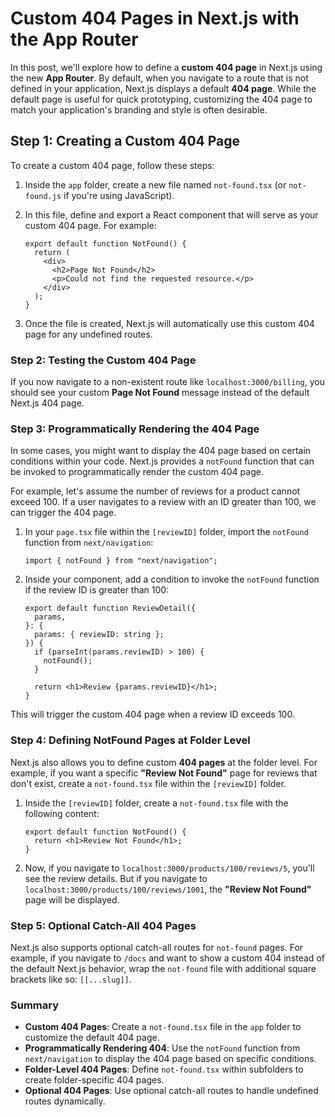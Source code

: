 # Custom 404 Pages in Next.js with the App Router

In this post, we'll explore how to define a **custom 404 page** in Next.js using the new **App Router**. By default, when you navigate to a route that is not defined in your application, Next.js displays a default **404 page**. While the default page is useful for quick prototyping, customizing the 404 page to match your application's branding and style is often desirable.

## Step 1: Creating a Custom 404 Page

To create a custom 404 page, follow these steps:

1. Inside the `app` folder, create a new file named `not-found.tsx` (or `not-found.js` if you're using JavaScript).
2. In this file, define and export a React component that will serve as your custom 404 page. For example:

   ```tsx
   export default function NotFound() {
     return (
       <div>
         <h2>Page Not Found</h2>
         <p>Could not find the requested resource.</p>
       </div>
     );
   }
   ```

3. Once the file is created, Next.js will automatically use this custom 404 page for any undefined routes.

### Step 2: Testing the Custom 404 Page

If you now navigate to a non-existent route like `localhost:3000/billing`, you should see your custom **Page Not Found** message instead of the default Next.js 404 page.

### Step 3: Programmatically Rendering the 404 Page

In some cases, you might want to display the 404 page based on certain conditions within your code. Next.js provides a `notFound` function that can be invoked to programmatically render the custom 404 page.

For example, let's assume the number of reviews for a product cannot exceed 100. If a user navigates to a review with an ID greater than 100, we can trigger the 404 page.

1. In your `page.tsx` file within the `[reviewID]` folder, import the `notFound` function from `next/navigation`:

   ```tsx
   import { notFound } from "next/navigation";
   ```

2. Inside your component, add a condition to invoke the `notFound` function if the review ID is greater than 100:

   ```tsx
   export default function ReviewDetail({
     params,
   }: {
     params: { reviewID: string };
   }) {
     if (parseInt(params.reviewID) > 100) {
       notFound();
     }

     return <h1>Review {params.reviewID}</h1>;
   }
   ```

This will trigger the custom 404 page when a review ID exceeds 100.

### Step 4: Defining NotFound Pages at Folder Level

Next.js also allows you to define custom **404 pages** at the folder level. For example, if you want a specific **"Review Not Found"** page for reviews that don't exist, create a `not-found.tsx` file within the `[reviewID]` folder.

1. Inside the `[reviewID]` folder, create a `not-found.tsx` file with the following content:

   ```tsx
   export default function NotFound() {
     return <h1>Review Not Found</h1>;
   }
   ```

2. Now, if you navigate to `localhost:3000/products/100/reviews/5`, you'll see the review details. But if you navigate to `localhost:3000/products/100/reviews/1001`, the **"Review Not Found"** page will be displayed.

### Step 5: Optional Catch-All 404 Pages

Next.js also supports optional catch-all routes for `not-found` pages. For example, if you navigate to `/docs` and want to show a custom 404 instead of the default Next.js behavior, wrap the `not-found` file with additional square brackets like so: `[[...slug]]`.

### Summary

- **Custom 404 Pages**: Create a `not-found.tsx` file in the `app` folder to customize the default 404 page.
- **Programmatically Rendering 404**: Use the `notFound` function from `next/navigation` to display the 404 page based on specific conditions.
- **Folder-Level 404 Pages**: Define `not-found.tsx` within subfolders to create folder-specific 404 pages.
- **Optional 404 Pages**: Use optional catch-all routes to handle undefined routes dynamically.
